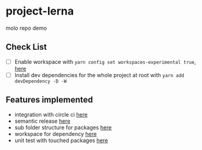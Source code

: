 # project-lerna
molo repo demo

## Check List 
- [ ] Enable workspace with `yarn config set workspaces-experimental true`, [here](https://classic.yarnpkg.com/blog/2017/08/02/introducing-workspaces/)
- [ ] Install dev dependencies for the whole project at root with `yarn add devDependency -D -W`

## Features implemented
* integration with circle ci [here](https://github.com/seeliang/project-lerna/pull/8/files)
* semantic release [here](https://github.com/seeliang/project-lerna/pull/4/files)
* sub folder structure for packages [here](https://github.com/seeliang/project-lerna/pull/6/files)
* workspace for dependency [here](https://github.com/seeliang/project-lerna/pull/10/files)
* unit test with touched packages [here](https://github.com/seeliang/project-lerna/pull/9)